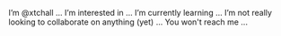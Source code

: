 I’m @xtchall ...
I’m interested in ...
I’m currently learning ...
I’m not really looking to collaborate on anything (yet) ...
You won't reach me ...

<!---
xtchall/xtchall is a ✨ special ✨ repository because its `README.md` (this file) appears on your GitHub profile.
You can click the Preview link to take a look at your changes.
--->
